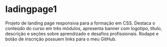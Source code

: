 # ladingpage1
Projeto de landing page responsiva para a formação em CSS. Destaca o conteúdo do curso em três módulos, apresenta banner com logotipo, título, descrição e seções sobre aprendizado e desafios profissionais. Rodapé e botão de inscrição possuem links para o meu GitHub.
